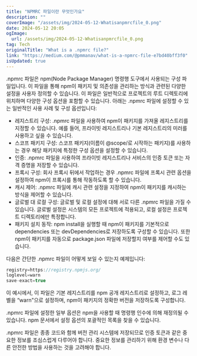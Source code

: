 ```yaml
---
title: "NPMRC 파일이란 무엇인가요"
description: ""
coverImage: "/assets/img/2024-05-12-Whatisanpmrcfile_0.png"
date: 2024-05-12 20:05
ogImage: 
  url: /assets/img/2024-05-12-Whatisanpmrcfile_0.png
tag: Tech
originalTitle: "What is a .npmrc file?"
link: "https://medium.com/@pmmanav/what-is-a-npmrc-file-e7bd40bff3f0"
isUpdated: true
---
```





.npmrc 파일은 npm(Node Package Manager) 명령행 도구에서 사용되는 구성 파일입니다. 이 파일을 통해 npm이 패키지 및 의존성을 관리하는 방식과 관련된 다양한 설정을 사용자 정의할 수 있습니다. 이 파일은 일반적으로 프로젝트의 루트 디렉토리에 위치하며 다양한 구성 옵션을 포함할 수 있습니다. 아래는 .npmrc 파일에 설정할 수 있는 일반적인 사용 사례 및 구성 옵션입니다:

- 레지스트리 구성: .npmrc 파일을 사용하여 npm이 패키지를 가져올 레지스트리를 지정할 수 있습니다. 예를 들어, 프라이빗 레지스트리나 기본 레지스트리의 미러를 사용하고 싶을 수 있습니다.
- 스코프 패키지 구성: 스코프 패키지(이름이 @scope/로 시작하는 패키지)를 사용하는 경우 해당 패키지에 특정한 구성 옵션을 설정할 수 있습니다.
- 인증: .npmrc 파일을 사용하여 프라이빗 레지스트리나 서비스의 인증 토큰 또는 자격 증명을 저장할 수 있습니다.
- 프록시 구성: 회사 프록시 뒤에서 작업하는 경우 .npmrc 파일에 프록시 관련 옵션을 설정하여 npm이 프록시를 통해 작동하도록 할 수 있습니다.
- 캐시 제어: .npmrc 파일에 캐시 관련 설정을 지정하여 npm이 패키지를 캐시하는 방식을 제어할 수 있습니다.
- 글로벌 대 로컬 구성: 글로벌 및 로컬 설정에 대해 서로 다른 .npmrc 파일을 가질 수 있습니다. 글로벌 설정은 시스템의 모든 프로젝트에 적용되고, 로컬 설정은 프로젝트 디렉토리에만 특정합니다.
- 패키지 설치 동작: npm install을 실행할 때 npm이 패키지를 기본적으로 dependencies 또는 devDependencies로 저장하도록 구성할 수 있습니다. 또한 npm이 패키지를 자동으로 package.json 파일에 저장할지 여부를 제어할 수도 있습니다.

다음은 간단한 .npmrc 파일이 어떻게 보일 수 있는지 예제입니다:

```js
registry=https://registry.npmjs.org/
loglevel=warn
save-exact=true
```



이 예시에서, 이 파일은 기본 레지스트리를 npm 공개 레지스트리로 설정하고, 로그 레벨을 “warn"으로 설정하며, npm이 패키지의 정확한 버전을 저장하도록 구성합니다.

.npmrc 파일에 설정한 일부 옵션은 npm을 사용할 때 명령행 인수에 의해 재정의될 수 있습니다. npm 문서에서 설정 옵션의 포괄적인 목록을 찾을 수 있습니다.

.npmrc 파일은 종종 코드와 함께 버전 관리 시스템에 저장되므로 인증 토큰과 같은 중요한 정보를 조심스럽게 다루어야 합니다. 중요한 정보를 관리하기 위해 환경 변수나 다른 안전한 방법을 사용하는 것을 고려해야 합니다.